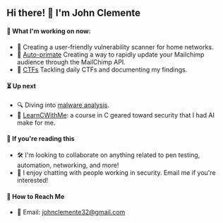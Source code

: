 ## Hi there! 👋 I'm John Clemente

#### 👷 What I'm working on now:
- 🌱 Creating a user-friendly vulnerability scanner for home networks.
- 🙈 [Auto-primate](https://github.com/johnclemente/MailchimpAutomations) Creating a way to rapidly update your Mailchimp audience through the MailChimp API.
- 🚩 [CTFs](https://www.notion.so/CTF-94ddc03691d84b76b804a873fb110654) Tackling daily CTFs and documenting my findings.

#### ⏳ Up next
- 🔍 Diving into [malware analysis](https://github.com/ckane/CS7038-Malware-Analysis/tree/gh-pages).
- 💾 [LearnCWithMe](https://github.com/johnclemente/LearnCWithMe): a course in C geared toward security that I had AI make for me.

#### 👊 If you're reading this
- 🛠 I'm looking to collaborate on anything related to pen testing, automation, networking, and more! 
- 💬 I enjoy chatting with people working in security. Email me if you're interested!

#### 📡 How to Reach Me
- 📧 Email: [johnclemente32@gmail.com](mailto:johnclemente32@gmail.com)

